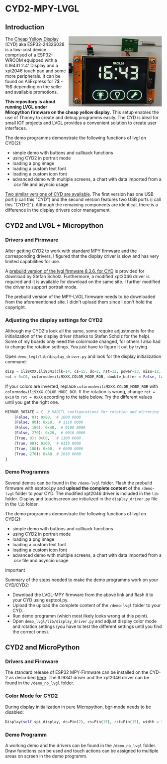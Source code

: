# CYD2-MPY-LVGL

## Introduction
<img align="right"  src="doc/CYD1.jpg" width="300" height="auto" />

The [Cheap Yellow Display](https://github.com/witnessmenow/ESP32-Cheap-Yellow-Display/tree/main) (CYD) aka ESP32-2432S028 is a low-cost device comprised of a ESP32-WROOM equipped with a
ILI9431 2.4' Display and a xpt2046 touch pad and some more peripherals. It can be found on AliExpress for 7$ - 15$ depending on the seller and available promotions.

**This repository is about running LVGL under Miropython firmware on the cheap yellow display.** 
This setup enables the use of Thonny to create and debug programms easily.
The CYD is ideal for small IOT projects and LVGL provides a convenient solution to create user interfaces.

The demo programms demonstrate the following functions of lvgl on CYD(2):

- simple demo with buttons and callback functions
- using CYD2 in portrait mode
- loading a png image
- loading a custom text font
- loading a custom icon font
- advanced demo with multiple screens, a chart with data imported from a .csv file and asyncio usage

[Two similar versions of CYD are available](https://github.com/witnessmenow/ESP32-Cheap-Yellow-Display/blob/main/cyd.md). 
The first version has one USB port (i call this "CYD") and the second version features two USB ports (i call this "CYD-2"). 
Although the remaining components are identical, there is a difference in the display drivers color management.


## CYD2 and LVGL + Micropython

### Drivers and Firmware
After getting CYD2 to work with standard MPY firmware and the corresponding drivers,
I figured that the display driver is slow and has very limited capabilities for use.

A [prebuild version of the lvgl firmware 8.3.6. for CYD](https://stefan.box2code.de/2023/11/18/esp32-grafik-mit-lvgl-und-micropython/) is provided for download by Stefan Scholz.
Furthermore, a modified xpt2046 driver is required and it is available for download on the same site.
I further modified the driver to support portrait mode.

The prebuild version of the MPY-LVGL firmware needs to be downloaded from the aforementioned site. 
I didn't upload them since I don't hold the copyright.


### Adjusting the display settings for CYD2

Although my CYD2's look all the same, some require adjustments for the initialization of the display driver (thanks to Stefan Scholz for the help).
Some of my boards only need the colormode changed, for others I also had to change the rotation settings.
You just have to figure it out by trying.

Open `demo_lvgl/lib/display_driver.py` and look for the display initialization command:

```python
disp = ili9XXX.ili9341(clk=14, cs=15, dc=2, rst=12, power=23, miso=12, mosi=13, width = 320, height = 240,
rot = 0xC0, colormode=ili9XXX.COLOR_MODE_RGB, double_buffer = False, factor = 16)
```

If your colors are inverted, replace `colormode=ili9XXX.COLOR_MODE_RGB` with `colormode=ili9XXX.COLOR_MODE_BGR`.
If the rotation is wrong, change `rot = 0xC0` to `rot = 0xXX` according to the table below. 
Try the different values until you get the right one.

```python
MIRROR_ROTATE = {  # MADCTL configurations for rotation and mirroring
    (False, 0): 0x80,  # 1000 0000
    (False, 90): 0xE0,  # 1110 0000
    (False, 180): 0x40,  # 0100 0000
    (False, 270): 0x20,  # 0010 0000
    (True, 0): 0xC0,   # 1100 0000
    (True, 90): 0x60,  # 0110 0000
    (True, 180): 0x00,  # 0000 0000
    (True, 270): 0xA0  # 1010 0000
}
```
### Demo Programms

Several demos can be found in the `/demo-lvgl` folder. Flash the prebuild firmware with esptool.py and **upload the complete content** of the `/demo-lvgl` folder to your CYD.
The modified xpt2046 driver is included in the `lib` folder. Display and touchscreen are initialized in the `display_driver.py` file in the `lib` folder.

The demo programms demonstrate the following functions of lvgl on CYD(2):

- simple demo with buttons and callback functions
- using CYD2 in portrait mode
- loading a png image
- loading a custom text font
- loading a custom icon font
- advanced demo with multiple screens, a chart with data imported from a .csv file and asyncio usage


> [!IMPORTANT]
> Summary of the steps needed to make the demo programms work on your CYD/CYD2:
> - Download the LVGL-MPY firmware from the above link and flash it to your CYD using esptool.py.
> - Upload the upload the complete content of the `/demo-lvgl` folder to your CYD.
> - Run demo programm (which most likely looks wrong at this point).
> - Open `demo_lvgl/lib/display_driver.py` and adjust display color mode and rotation settings (you have to test the different settings until you find the correct ones).




## CYD2 and MicroPython

### Drivers and Firmware

The standard release of ESP32 MPY-Firmware can be installed on the CYD-2 as described [here](https://github.com/witnessmenow/ESP32-Cheap-Yellow-Display/blob/main/Examples/Micropython/Micropython.md).
The ILI9341 driver and the xpt2046 driver can be found in the `/demo_no_lvgl` folder. 

### Color Mode for CYD2

During display initialization in pure Micropython, bgr-mode needs to be disabled:
```python
Display(self.spi_display, dc=Pin(2), cs=Pin(15), rst=Pin(15), width = 320, height = 240, bgr = False)
```

### Demo Programm

A working demo and the drivers can be found in the `/demo_no_lvgl` folder. 
Draw functions can be used and touch actions can be assigned to multiple areas on screen in the demo programm.
